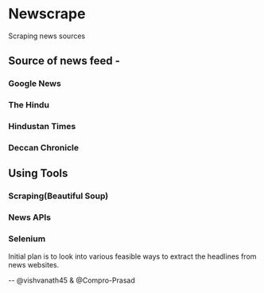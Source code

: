 # Newscrape
Scraping news sources

## Source of news feed - 

### Google News
### The Hindu 
### Hindustan Times
### Deccan Chronicle 

## Using Tools 

### Scraping(Beautiful Soup)
### News APIs
### Selenium

Initial plan is to look into various feasible ways to extract the headlines from news websites.

-- @vishvanath45 & @Compro-Prasad 
